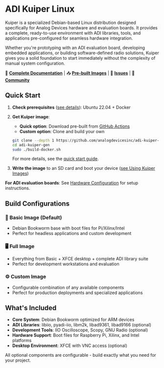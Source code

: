 # ADI Kuiper Linux

Kuiper is a specialized Debian-based Linux distribution designed specifically for Analog Devices hardware and evaluation boards. It provides a complete, ready-to-use environment with ADI libraries, tools, and applications pre-configured for seamless hardware integration.

Whether you're prototyping with an ADI evaluation board, developing embedded applications, or building software-defined radio solutions, Kuiper gives you a solid foundation to start immediately without the complexity of manual system configuration.

📖 **[Complete Documentation](https://analogdevicesinc.github.io/adi-kuiper-gen/)** | 📥 **[Pre-built Images](https://github.com/analogdevicesinc/adi-kuiper-gen/actions/workflows/kuiper2_0-build.yml)** | 🐛 **[Issues](https://github.com/analogdevicesinc/adi-kuiper-gen/issues)** | 💬 **[Community](https://ez.analog.com/linux-software-drivers)**

## Quick Start

1. **Check prerequisites** ([see details](https://analogdevicesinc.github.io/adi-kuiper-gen/prerequisites.html)): Ubuntu 22.04 + Docker
2. **Get Kuiper image**:
   - **Quick option**: Download pre-built from [GitHub Actions](https://github.com/analogdevicesinc/adi-kuiper-gen/actions/workflows/kuiper2_0-build.yml)
   - **Custom option**: Clone and build your own

   ```bash
   git clone --depth 1 https://github.com/analogdevicesinc/adi-kuiper-gen
   cd adi-kuiper-gen
   sudo ./build-docker.sh
   ```

   For more details, see the [quick start guide](https://analogdevicesinc.github.io/adi-kuiper-gen/quick-start.html).

3. **Write the image** to an SD card and boot your device ([see Using Kuiper Images](https://analogdevicesinc.github.io/adi-kuiper-gen/use-kuiper-image.html))

**For ADI evaluation boards**: See [Hardware Configuration](https://analogdevicesinc.github.io/adi-kuiper-gen/hardware-configuration.html) for setup instructions.

## Build Configurations

### 🔧 Basic Image (Default)

- Debian Bookworm base with boot files for Pi/Xilinx/Intel
- Perfect for headless applications and custom development

### 🖥️ Full Image

- Everything from Basic + XFCE desktop + complete ADI library suite
- Perfect for development workstations and evaluation

### ⚙️ Custom Image

- Configurable combination of any available components  
- Perfect for production deployments and specialized applications

## What's Included

- **Core System**: Debian Bookworm optimized for ARM devices
- **ADI Libraries**: libiio, pyadi-iio, libm2k, libad9361, libad9166 (optional)
- **Development Tools**: IIO Oscilloscope, Scopy, GNU Radio (optional)
- **Hardware Support**: Boot files for Raspberry Pi, Xilinx, and Intel platforms
- **Desktop Environment**: XFCE with VNC access (optional)

All optional components are configurable - build exactly what you need for your project.

